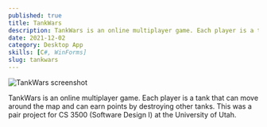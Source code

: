 ```yaml
---
published: true
title: TankWars
description: TankWars is an online multiplayer game. Each player is a tank that can move around the map and can earn points by destroying other tanks.
date: 2021-12-02
category: Desktop App
skills: [C#, WinForms]
slug: tankwars
---
```


![TankWars screenshot](/images/portfolio/TankWars.png)

TankWars is an online multiplayer game. Each player is a tank that can move around the map and can earn points by destroying other tanks. This was a pair project for CS 3500 (Software Design I) at the University of Utah.
